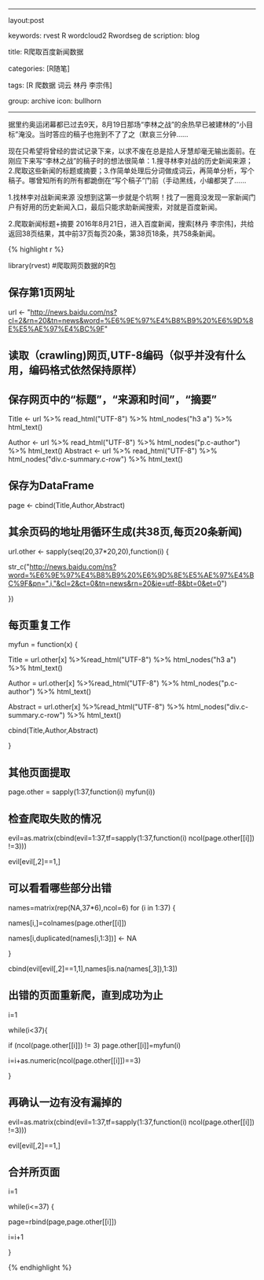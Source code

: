 ﻿---

layout:post

keywords: rvest R wordcloud2 Rwordseg
de
scription: blog

title: R爬取百度新闻数据

categories: [R随笔]

tags: [R 爬数据 词云 林丹 李宗伟]

group: 
archive
icon: bullhorn

---

据里约奥运闭幕都已过去9天，8月19日那场“李林之战”的余热早已被建林的“小目标”淹没。当时答应的稿子也拖到不了了之（默哀三分钟……

现在只希望将曾经的尝试记录下来，以求不废在总是拾人牙慧却毫无输出面前。在刚应下来写“李林之战”的稿子时的想法很简单：1.搜寻林李对战的历史新闻来源；2.爬取这些新闻的标题或摘要；3.作简单处理后分词做成词云，再简单分析，写个稿子。哪曾知所有的所有都跪倒在“写个稿子”门前（手动黑线，小编都哭了……

1.找林李对战新闻来源
没想到这第一步就是个坑啊！找了一圈竟没发现一家新闻门户有好用的历史新闻入口，最后只能求助新闻搜索，对就是百度新闻。

2.爬取新闻标题+摘要
2016年8月21日，进入百度新闻，搜索[林丹 李宗伟]，共给返回38页结果，其中前37页每页20条，第38页18条，共758条新闻。


{% highlight r %}


library(rvest) #爬取网页数据的R包


## 保存第1页网址

url <- "http://news.baidu.com/ns?cl=2&rn=20&tn=news&word=%E6%9E%97%E4%B8%B9%20%E6%9D%8E%E5%AE%97%E4%BC%9F"



## 读取（crawling)网页,UTF-8编码（似乎并没有什么用，编码格式依然保持原样）

## 保存网页中的“标题”，“来源和时间”，“摘要”

Title <- url %>% read_html("UTF-8") %>% html_nodes("h3 a") %>% html_text()

Author <- url %>% read_html("UTF-8") %>% html_nodes("p.c-author") %>% html_text()
Abstract <- url %>% read_html("UTF-8") %>% html_nodes("div.c-summary.c-row") %>% html_text()



## 保存为DataFrame


page <- cbind(Title,Author,Abstract)



## 其余页码的地址用循环生成(共38页,每页20条新闻)

url.other <- sapply(seq(20,37*20,20),function(i) {
  
  str_c("http://news.baidu.com/ns?word=%E6%9E%97%E4%B8%B9%20%E6%9D%8E%E5%AE%97%E4%BC%9F&pn=",i,"&cl=2&ct=0&tn=news&rn=20&ie=utf-8&bt=0&et=0")

  })


## 每页重复工作

myfun = function(x) {

  Title = url.other[x] %>%read_html("UTF-8") %>% html_nodes("h3 a") %>% html_text()

  Author = url.other[x] %>%read_html("UTF-8") %>% html_nodes("p.c-author") %>% html_text()

  Abstract = url.other[x] %>%read_html("UTF-8") %>% html_nodes("div.c-summary.c-row") %>% html_text()

  cbind(Title,Author,Abstract)

}



## 其他页面提取

page.other = sapply(1:37,function(i) myfun(i))



## 检查爬取失败的情况

evil=as.matrix(cbind(evil=1:37,tf=sapply(1:37,function(i) ncol(page.other[[i]]) !=3)))

evil[evil[,2]==1,]



## 可以看看哪些部分出错

names=matrix(rep(NA,37*6),ncol=6)
for (i in 1:37) {

  names[i,]=colnames(page.other[[i]])

  names[i,duplicated(names[i,1:3])] <- NA

}

cbind(evil[evil[,2]==1,1],names[is.na(names[,3]),1:3])



## 出错的页面重新爬，直到成功为止

i=1

while(i<37){

  if (ncol(page.other[[i]]) != 3) page.other[[i]]=myfun(i)

  i=i+as.numeric(ncol(page.other[[i]])==3)

}



## 再确认一边有没有漏掉的

evil=as.matrix(cbind(evil=1:37,tf=sapply(1:37,function(i) ncol(page.other[[i]]) !=3)))

evil[evil[,2]==1,]



## 合并所页面

i=1

while(i<=37) {

  page=rbind(page,page.other[[i]])

  i=i+1

}

{% endhighlight %}







